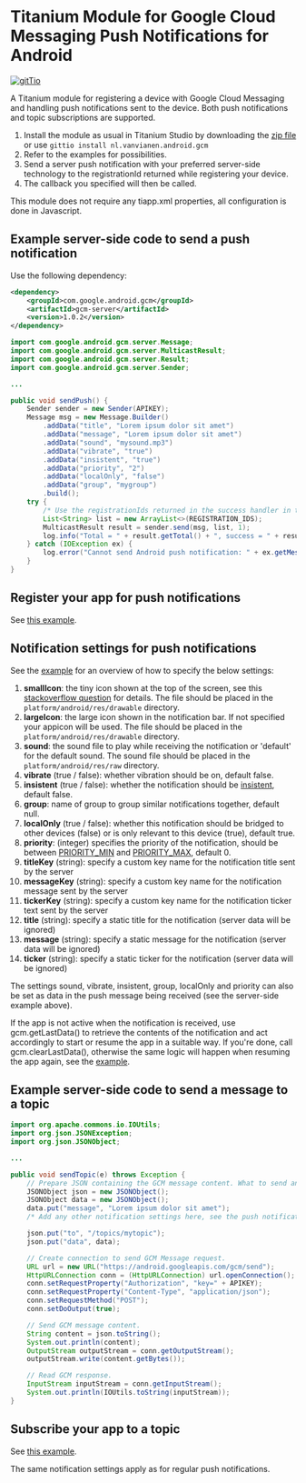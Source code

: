 # Titanium Module for Google Cloud Messaging Push Notifications for Android #

[![gitTio](http://gitt.io/badge.png)](http://gitt.io/component/nl.vanvianen.android.gcm)

A Titanium module for registering a device with Google Cloud Messaging and handling push notifications sent to the device. Both push notifications and topic subscriptions are supported.

1. Install the module as usual in Titanium Studio by downloading the [zip file](https://github.com/morinel/gcmpush/releases/download/1.2/nl.vanvianen.android.gcm-android-1.2.zip) or use ```gittio install nl.vanvianen.android.gcm```
1. Refer to the examples for possibilities.
1. Send a server push notification with your preferred server-side technology to the registrationId returned while registering your device.
1. The callback you specified will then be called.

This module does not require any tiapp.xml properties, all configuration is done in Javascript.

## Example server-side code to send a push notification ##

Use the following dependency:

```xml
<dependency>
    <groupId>com.google.android.gcm</groupId>
    <artifactId>gcm-server</artifactId>
    <version>1.0.2</version>
</dependency>
```

```java
import com.google.android.gcm.server.Message;
import com.google.android.gcm.server.MulticastResult;
import com.google.android.gcm.server.Result;
import com.google.android.gcm.server.Sender;

...

public void sendPush() {
    Sender sender = new Sender(APIKEY);
    Message msg = new Message.Builder()
        .addData("title", "Lorem ipsum dolor sit amet")
        .addData("message", "Lorem ipsum dolor sit amet")
        .addData("sound", "mysound.mp3")
        .addData("vibrate", "true")
        .addData("insistent", "true")
        .addData("priority", "2")
        .addData("localOnly", "false")
        .addData("group", "mygroup")
        .build();
    try {
        /* Use the registrationIds returned in the success handler in the apps registerPush() call. */
        List<String> list = new ArrayList<>(REGISTRATION_IDS);
        MulticastResult result = sender.send(msg, list, 1);
        log.info("Total = " + result.getTotal() + ", success = " + result.getSuccess() + ", failure = " + result.getFailure());
    } catch (IOException ex) {
        log.error("Cannot send Android push notification: " + ex.getMessage(), ex);
    }
}
```


## Register your app for push notifications ##

See [this example](https://github.com/morinel/gcmpush/blob/master/example/app.js).


## Notification settings for push notifications ##

See the [example](https://github.com/morinel/gcmpush/blob/master/example/app.js) for an overview of how to specify the below settings:

1. **smallIcon**: the tiny icon shown at the top of the screen, see this [stackoverflow question](http://stackoverflow.com/questions/28387602/notification-bar-icon-turns-white-in-android-5-lollipop) for details. The file should be placed in the ```platform/android/res/drawable``` directory.
1. **largeIcon**: the large icon shown in the notification bar. If not specified your appicon will be used. The file should be placed in the ```platform/android/res/drawable``` directory.
1. **sound**: the sound file to play while receiving the notification or 'default' for the default sound. The sound file should be placed in the ```platform/android/res/raw``` directory.
1. **vibrate** (true / false): whether vibration should be on, default false.
1. **insistent** (true / false): whether the notification should be [insistent](http://developer.android.com/reference/android/app/Notification.html#FLAG_INSISTENT), default false.
1. **group**: name of group to group similar notifications together, default null.
1. **localOnly** (true / false): whether this notification should be bridged to other devices (false) or is only relevant to this device (true), default true.
1. **priority**: (integer) specifies the priority of the notification, should be between [PRIORITY_MIN](http://developer.android.com/reference/android/support/v4/app/NotificationCompat.html#PRIORITY_MIN) and [PRIORITY_MAX](http://developer.android.com/reference/android/support/v4/app/NotificationCompat.html#PRIORITY_MAX), default 0.
1. **titleKey** (string): specify a custom key name for the notification title sent by the server
1. **messageKey** (string): specify a custom key name for the notification message sent by the server
1. **tickerKey** (string): specify a custom key name for the notification ticker text sent by the server
1. **title** (string): specify a static title for the notification (server data will be ignored)
1. **message** (string): specify a static message for the notification (server data will be ignored)
1. **ticker** (string): specify a static ticker for the notification (server data will be ignored)

The settings sound, vibrate, insistent, group, localOnly and priority can also be set as data in the push message being received (see the server-side example above).

If the app is not active when the notification is received, use gcm.getLastData() to retrieve the contents of the notification and act accordingly to start or resume the app in a suitable way. If you're done, call gcm.clearLastData(), otherwise the same logic will happen when resuming the app again, see the [example](https://github.com/morinel/gcmpush/blob/master/example/app.js).



## Example server-side code to send a message to a topic ##

```java
import org.apache.commons.io.IOUtils;
import org.json.JSONException;
import org.json.JSONObject;

...

public void sendTopic(e) throws Exception {
    // Prepare JSON containing the GCM message content. What to send and where to send.
    JSONObject json = new JSONObject();
    JSONObject data = new JSONObject();
    data.put("message", "Lorem ipsum dolor sit amet");
    /* Add any other notification settings here, see the push notification server-side example */

    json.put("to", "/topics/mytopic");
    json.put("data", data);

    // Create connection to send GCM Message request.
    URL url = new URL("https://android.googleapis.com/gcm/send");
    HttpURLConnection conn = (HttpURLConnection) url.openConnection();
    conn.setRequestProperty("Authorization", "key=" + APIKEY);
    conn.setRequestProperty("Content-Type", "application/json");
    conn.setRequestMethod("POST");
    conn.setDoOutput(true);

    // Send GCM message content.
    String content = json.toString();
    System.out.println(content);
    OutputStream outputStream = conn.getOutputStream();
    outputStream.write(content.getBytes());

    // Read GCM response.
    InputStream inputStream = conn.getInputStream();
    System.out.println(IOUtils.toString(inputStream));
}
```


## Subscribe your app to a topic ##

See [this example](https://github.com/morinel/gcmpush/blob/master/example/topic.js).

The same notification settings apply as for regular push notifications.
